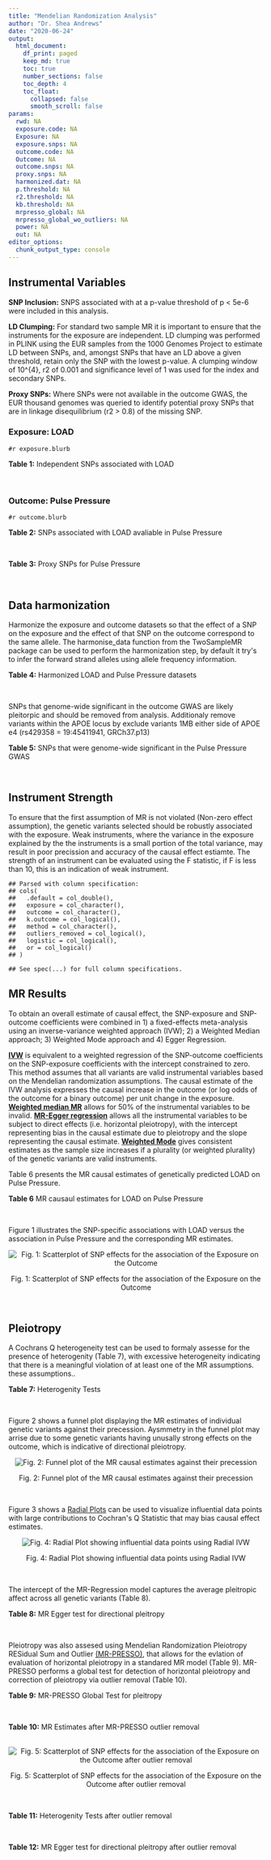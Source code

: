 ```yaml
---
title: "Mendelian Randomization Analysis"
author: "Dr. Shea Andrews"
date: "2020-06-24"
output:
  html_document:
    df_print: paged
    keep_md: true
    toc: true
    number_sections: false
    toc_depth: 4
    toc_float:
      collapsed: false
      smooth_scroll: false
params:
  rwd: NA
  exposure.code: NA
  Exposure: NA
  exposure.snps: NA
  outcome.code: NA
  Outcome: NA
  outcome.snps: NA
  proxy.snps: NA
  harmonized.dat: NA
  p.threshold: NA
  r2.threshold: NA
  kb.threshold: NA
  mrpresso_global: NA
  mrpresso_global_wo_outliers: NA
  power: NA
  out: NA
editor_options:
  chunk_output_type: console
---
```







## Instrumental Variables
**SNP Inclusion:** SNPS associated with at a p-value threshold of p < 5e-6 were included in this analysis.
<br>

**LD Clumping:** For standard two sample MR it is important to ensure that the instruments for the exposure are independent. LD clumping was performed in PLINK using the EUR samples from the 1000 Genomes Project to estimate LD between SNPs, and, amongst SNPs that have an LD above a given threshold, retain only the SNP with the lowest p-value. A clumping window of 10^{4}, r2 of 0.001 and significance level of 1 was used for the index and secondary SNPs.
<br>

**Proxy SNPs:** Where SNPs were not available in the outcome GWAS, the EUR thousand genomes was queried to identify potential proxy SNPs that are in linkage disequilibrium (r2 > 0.8) of the missing SNP.
<br>

### Exposure: LOAD
`#r exposure.blurb`
<br>

**Table 1:** Independent SNPs associated with LOAD
<div data-pagedtable="false">
  <script data-pagedtable-source type="application/json">
{"columns":[{"label":["SNP"],"name":[1],"type":["chr"],"align":["left"]},{"label":["CHROM"],"name":[2],"type":["dbl"],"align":["right"]},{"label":["POS"],"name":[3],"type":["dbl"],"align":["right"]},{"label":["REF"],"name":[4],"type":["chr"],"align":["left"]},{"label":["ALT"],"name":[5],"type":["chr"],"align":["left"]},{"label":["AF"],"name":[6],"type":["dbl"],"align":["right"]},{"label":["BETA"],"name":[7],"type":["dbl"],"align":["right"]},{"label":["SE"],"name":[8],"type":["dbl"],"align":["right"]},{"label":["Z"],"name":[9],"type":["dbl"],"align":["right"]},{"label":["P"],"name":[10],"type":["dbl"],"align":["right"]},{"label":["N"],"name":[11],"type":["dbl"],"align":["right"]},{"label":["TRAIT"],"name":[12],"type":["chr"],"align":["left"]}],"data":[{"1":"rs679515","2":"1","3":"207750568","4":"T","5":"C","6":"0.8126","7":"-0.1508","8":"0.0183","9":"-8.240440","10":"1.555000e-16","11":"63926","12":"LOAD"},{"1":"rs7584040","2":"2","3":"127863224","4":"C","5":"T","6":"0.2261","7":"0.0862","8":"0.0172","9":"5.011628","10":"5.341000e-07","11":"63926","12":"LOAD"},{"1":"rs6733839","2":"2","3":"127892810","4":"C","5":"T","6":"0.4067","7":"0.1693","8":"0.0154","9":"10.993506","10":"4.022000e-28","11":"63926","12":"LOAD"},{"1":"rs35695568","2":"2","3":"186794162","4":"G","5":"T","6":"0.0922","7":"0.1152","8":"0.0247","9":"4.663968","10":"3.200000e-06","11":"63926","12":"LOAD"},{"1":"rs10933431","2":"2","3":"233981912","4":"G","5":"C","6":"0.7774","7":"0.1001","8":"0.0194","9":"5.159794","10":"2.552000e-07","11":"63926","12":"LOAD"},{"1":"rs6805148","2":"3","3":"45101639","4":"A","5":"C","6":"0.0864","7":"-0.1293","8":"0.0257","9":"-5.031130","10":"4.774000e-07","11":"63926","12":"LOAD"},{"1":"rs28660482","2":"4","3":"66245059","4":"T","5":"A","6":"0.0243","7":"0.2220","8":"0.0475","9":"4.673684","10":"2.900000e-06","11":"63926","12":"LOAD"},{"1":"rs6822989","2":"4","3":"104176240","4":"C","5":"T","6":"0.0082","7":"0.4361","8":"0.0940","9":"4.639362","10":"3.487000e-06","11":"63926","12":"LOAD"},{"1":"rs35868327","2":"5","3":"52665230","4":"T","5":"A","6":"0.0132","7":"-0.3753","8":"0.0760","9":"-4.938158","10":"7.796000e-07","11":"63926","12":"LOAD"},{"1":"rs11168036","2":"5","3":"139707439","4":"T","5":"G","6":"0.5033","7":"-0.0754","8":"0.0143","9":"-5.272730","10":"1.432000e-07","11":"63926","12":"LOAD"},{"1":"rs34665982","2":"6","3":"32560306","4":"T","5":"C","6":"0.5213","7":"-0.0967","8":"0.0166","9":"-5.825300","10":"5.798000e-09","11":"63926","12":"LOAD"},{"1":"rs114812713","2":"6","3":"41034000","4":"G","5":"C","6":"0.0301","7":"0.2980","8":"0.0431","9":"6.914153","10":"4.467000e-12","11":"63926","12":"LOAD"},{"1":"rs1385742","2":"6","3":"47595155","4":"A","5":"T","6":"0.6344","7":"-0.0876","8":"0.0157","9":"-5.579620","10":"2.232000e-08","11":"63926","12":"LOAD"},{"1":"rs143429938","2":"7","3":"33721795","4":"C","5":"T","6":"0.0211","7":"0.3535","8":"0.0769","9":"4.596879","10":"4.253000e-06","11":"63926","12":"LOAD"},{"1":"rs9649710","2":"7","3":"50322832","4":"A","5":"G","6":"0.6331","7":"0.0676","8":"0.0148","9":"4.567570","10":"4.794000e-06","11":"63926","12":"LOAD"},{"1":"rs117240937","2":"7","3":"127426090","4":"G","5":"A","6":"0.0173","7":"-0.3122","8":"0.0672","9":"-4.645833","10":"3.350000e-06","11":"63926","12":"LOAD"},{"1":"rs11767557","2":"7","3":"143109139","4":"T","5":"C","6":"0.1968","7":"-0.1028","8":"0.0182","9":"-5.648350","10":"1.561000e-08","11":"63926","12":"LOAD"},{"1":"rs73223431","2":"8","3":"27219987","4":"C","5":"T","6":"0.3669","7":"0.0936","8":"0.0153","9":"6.117647","10":"8.342000e-10","11":"63926","12":"LOAD"},{"1":"rs867230","2":"8","3":"27468503","4":"C","5":"A","6":"0.6029","7":"0.1333","8":"0.0158","9":"8.436709","10":"3.492000e-17","11":"63926","12":"LOAD"},{"1":"rs13252043","2":"8","3":"71551628","4":"C","5":"T","6":"0.0984","7":"0.1140","8":"0.0237","9":"4.810127","10":"1.570000e-06","11":"63926","12":"LOAD"},{"1":"rs6559689","2":"9","3":"85450616","4":"C","5":"T","6":"0.0504","7":"0.1585","8":"0.0335","9":"4.731343","10":"2.169000e-06","11":"63926","12":"LOAD"},{"1":"rs12416487","2":"10","3":"11721057","4":"A","5":"T","6":"0.6519","7":"0.0850","8":"0.0154","9":"5.519480","10":"3.417000e-08","11":"63926","12":"LOAD"},{"1":"rs3740688","2":"11","3":"47380340","4":"G","5":"T","6":"0.5524","7":"0.0935","8":"0.0144","9":"6.493056","10":"9.702000e-11","11":"63926","12":"LOAD"},{"1":"rs1582763","2":"11","3":"60021948","4":"G","5":"A","6":"0.3729","7":"-0.1232","8":"0.0149","9":"-8.268456","10":"1.186000e-16","11":"63926","12":"LOAD"},{"1":"rs3851179","2":"11","3":"85868640","4":"T","5":"C","6":"0.6410","7":"0.1198","8":"0.0148","9":"8.094590","10":"5.809000e-16","11":"63926","12":"LOAD"},{"1":"rs11218343","2":"11","3":"121435587","4":"T","5":"C","6":"0.0401","7":"-0.2053","8":"0.0369","9":"-5.563690","10":"2.633000e-08","11":"63926","12":"LOAD"},{"1":"rs9787911","2":"11","3":"131769402","4":"T","5":"C","6":"0.4249","7":"0.0662","8":"0.0144","9":"4.597220","10":"4.386000e-06","11":"63926","12":"LOAD"},{"1":"rs117394726","2":"12","3":"127222883","4":"A","5":"C","6":"0.0400","7":"0.2193","8":"0.0465","9":"4.716130","10":"2.459000e-06","11":"63926","12":"LOAD"},{"1":"rs17125924","2":"14","3":"53391680","4":"A","5":"G","6":"0.0926","7":"0.1222","8":"0.0246","9":"4.967480","10":"6.621000e-07","11":"63926","12":"LOAD"},{"1":"rs12590654","2":"14","3":"92938855","4":"G","5":"A","6":"0.3353","7":"-0.0906","8":"0.0157","9":"-5.770701","10":"8.729000e-09","11":"63926","12":"LOAD"},{"1":"rs383902","2":"15","3":"59034174","4":"C","5":"T","6":"0.3274","7":"-0.0698","8":"0.0151","9":"-4.622517","10":"3.812000e-06","11":"63926","12":"LOAD"},{"1":"rs28588186","2":"16","3":"19910313","4":"C","5":"G","6":"0.1981","7":"-0.0880","8":"0.0181","9":"-4.861880","10":"1.115000e-06","11":"63926","12":"LOAD"},{"1":"rs62039712","2":"16","3":"79355857","4":"G","5":"A","6":"0.1158","7":"0.1528","8":"0.0288","9":"5.305556","10":"1.171000e-07","11":"63926","12":"LOAD"},{"1":"rs34971488","2":"16","3":"81779775","4":"G","5":"A","6":"0.2205","7":"0.0940","8":"0.0198","9":"4.747475","10":"2.067000e-06","11":"63926","12":"LOAD"},{"1":"rs2632516","2":"17","3":"56409089","4":"G","5":"C","6":"0.4402","7":"-0.0748","8":"0.0147","9":"-5.088435","10":"3.671000e-07","11":"63926","12":"LOAD"},{"1":"rs12151021","2":"19","3":"1050874","4":"A","5":"G","6":"0.6753","7":"-0.1071","8":"0.0169","9":"-6.337280","10":"2.562000e-10","11":"63926","12":"LOAD"},{"1":"rs8111708","2":"19","3":"18558876","4":"A","5":"G","6":"0.3427","7":"0.0696","8":"0.0151","9":"4.609270","10":"3.946000e-06","11":"63926","12":"LOAD"},{"1":"rs111358663","2":"19","3":"45196958","4":"T","5":"A","6":"0.0111","7":"-0.5369","8":"0.0795","9":"-6.753459","10":"1.436000e-11","11":"63926","12":"LOAD"},{"1":"rs4803765","2":"19","3":"45358448","4":"C","5":"T","6":"0.0243","7":"0.7165","8":"0.0610","9":"11.745902","10":"7.131000e-32","11":"63926","12":"LOAD"},{"1":"rs12972156","2":"19","3":"45387459","4":"C","5":"G","6":"0.2027","7":"0.9653","8":"0.0189","9":"51.074100","10":"2.225074e-308","11":"63926","12":"LOAD"},{"1":"rs117310449","2":"19","3":"45393516","4":"C","5":"T","6":"0.0130","7":"0.9879","8":"0.0691","9":"14.296671","10":"2.275000e-46","11":"63926","12":"LOAD"},{"1":"rs73033507","2":"19","3":"45431403","4":"C","5":"T","6":"0.0239","7":"-0.3620","8":"0.0657","9":"-5.509893","10":"3.646000e-08","11":"63926","12":"LOAD"},{"1":"rs114533385","2":"19","3":"45436753","4":"C","5":"T","6":"0.0210","7":"0.8281","8":"0.0661","9":"12.527988","10":"5.434000e-36","11":"63926","12":"LOAD"},{"1":"rs118004808","2":"19","3":"45439498","4":"C","5":"T","6":"0.0177","7":"-0.5523","8":"0.1015","9":"-5.441379","10":"5.274000e-08","11":"63926","12":"LOAD"},{"1":"rs139995984","2":"19","3":"45574482","4":"G","5":"C","6":"0.0155","7":"-0.5343","8":"0.0879","9":"-6.078498","10":"1.192000e-09","11":"63926","12":"LOAD"},{"1":"rs80182863","2":"19","3":"45653226","4":"C","5":"T","6":"0.0234","7":"0.2977","8":"0.0623","9":"4.778491","10":"1.750000e-06","11":"63926","12":"LOAD"},{"1":"rs6014724","2":"20","3":"54998544","4":"A","5":"G","6":"0.0920","7":"-0.1319","8":"0.0259","9":"-5.092660","10":"3.652000e-07","11":"63926","12":"LOAD"},{"1":"rs2830489","2":"21","3":"28148191","4":"C","5":"T","6":"0.2882","7":"-0.0837","8":"0.0162","9":"-5.166667","10":"2.422000e-07","11":"63926","12":"LOAD"},{"1":"rs138727474","2":"22","3":"21926584","4":"C","5":"T","6":"0.0269","7":"-0.2515","8":"0.0545","9":"-4.614679","10":"3.904000e-06","11":"63926","12":"LOAD"}],"options":{"columns":{"min":{},"max":[10]},"rows":{"min":[10],"max":[10]},"pages":{}}}
  </script>
</div>
<br>

### Outcome: Pulse Pressure
`#r outcome.blurb`
<br>

**Table 2:** SNPs associated with LOAD avaliable in Pulse Pressure
<div data-pagedtable="false">
  <script data-pagedtable-source type="application/json">
{"columns":[{"label":["SNP"],"name":[1],"type":["chr"],"align":["left"]},{"label":["CHROM"],"name":[2],"type":["dbl"],"align":["right"]},{"label":["POS"],"name":[3],"type":["dbl"],"align":["right"]},{"label":["REF"],"name":[4],"type":["chr"],"align":["left"]},{"label":["ALT"],"name":[5],"type":["chr"],"align":["left"]},{"label":["AF"],"name":[6],"type":["dbl"],"align":["right"]},{"label":["BETA"],"name":[7],"type":["dbl"],"align":["right"]},{"label":["SE"],"name":[8],"type":["dbl"],"align":["right"]},{"label":["Z"],"name":[9],"type":["dbl"],"align":["right"]},{"label":["P"],"name":[10],"type":["dbl"],"align":["right"]},{"label":["N"],"name":[11],"type":["dbl"],"align":["right"]},{"label":["TRAIT"],"name":[12],"type":["chr"],"align":["left"]}],"data":[{"1":"rs679515","2":"1","3":"207750568","4":"T","5":"C","6":"0.8192","7":"-0.0491","8":"0.0266","9":"-1.845860000","10":"6.507e-02","11":"738168","12":"Pulse_Pressure"},{"1":"rs7584040","2":"2","3":"127863224","4":"C","5":"T","6":"0.2252","7":"-0.0363","8":"0.0246","9":"-1.475609756","10":"1.411e-01","11":"738167","12":"Pulse_Pressure"},{"1":"rs6733839","2":"2","3":"127892810","4":"C","5":"T","6":"0.3948","7":"0.0270","8":"0.0216","9":"1.250000000","10":"2.105e-01","11":"736051","12":"Pulse_Pressure"},{"1":"rs35695568","2":"2","3":"186794162","4":"G","5":"T","6":"0.0953","7":"0.0688","8":"0.0350","9":"1.965714286","10":"4.967e-02","11":"735551","12":"Pulse_Pressure"},{"1":"rs10933431","2":"2","3":"233981912","4":"G","5":"C","6":"0.7795","7":"-0.0080","8":"0.0259","9":"-0.308880309","10":"7.566e-01","11":"728378","12":"Pulse_Pressure"},{"1":"rs6805148","2":"3","3":"45101639","4":"A","5":"C","6":"0.0898","7":"0.0211","8":"0.0361","9":"0.584488000","10":"5.600e-01","11":"736110","12":"Pulse_Pressure"},{"1":"rs28660482","2":"4","3":"66245059","4":"T","5":"A","6":"0.0259","7":"-0.0004","8":"0.0666","9":"-0.006006006","10":"9.955e-01","11":"738169","12":"Pulse_Pressure"},{"1":"rs6822989","2":"NA","3":"NA","4":"NA","5":"NA","6":"NA","7":"NA","8":"NA","9":"NA","10":"NA","11":"NA","12":"NA"},{"1":"rs35868327","2":"NA","3":"NA","4":"NA","5":"NA","6":"NA","7":"NA","8":"NA","9":"NA","10":"NA","11":"NA","12":"NA"},{"1":"rs11168036","2":"5","3":"139707439","4":"T","5":"G","6":"0.5121","7":"-0.0311","8":"0.0206","9":"-1.509710000","10":"1.309e-01","11":"738170","12":"Pulse_Pressure"},{"1":"rs34665982","2":"NA","3":"NA","4":"NA","5":"NA","6":"NA","7":"NA","8":"NA","9":"NA","10":"NA","11":"NA","12":"NA"},{"1":"rs114812713","2":"6","3":"41034000","4":"G","5":"C","6":"0.0264","7":"0.0513","8":"0.0667","9":"0.769115442","10":"4.416e-01","11":"730691","12":"Pulse_Pressure"},{"1":"rs1385742","2":"6","3":"47595155","4":"A","5":"T","6":"0.6489","7":"0.0030","8":"0.0220","9":"0.136364000","10":"8.916e-01","11":"736050","12":"Pulse_Pressure"},{"1":"rs143429938","2":"NA","3":"NA","4":"NA","5":"NA","6":"NA","7":"NA","8":"NA","9":"NA","10":"NA","11":"NA","12":"NA"},{"1":"rs9649710","2":"7","3":"50322832","4":"A","5":"G","6":"0.6136","7":"-0.0158","8":"0.0210","9":"-0.752381000","10":"4.533e-01","11":"738169","12":"Pulse_Pressure"},{"1":"rs117240937","2":"NA","3":"NA","4":"NA","5":"NA","6":"NA","7":"NA","8":"NA","9":"NA","10":"NA","11":"NA","12":"NA"},{"1":"rs11767557","2":"7","3":"143109139","4":"T","5":"C","6":"0.2090","7":"-0.0066","8":"0.0255","9":"-0.258824000","10":"7.957e-01","11":"729908","12":"Pulse_Pressure"},{"1":"rs73223431","2":"8","3":"27219987","4":"C","5":"T","6":"0.3659","7":"0.0036","8":"0.0212","9":"0.169811321","10":"8.646e-01","11":"738169","12":"Pulse_Pressure"},{"1":"rs867230","2":"8","3":"27468503","4":"C","5":"A","6":"0.5920","7":"-0.0295","8":"0.0214","9":"-1.378504673","10":"1.679e-01","11":"736049","12":"Pulse_Pressure"},{"1":"rs13252043","2":"NA","3":"NA","4":"NA","5":"NA","6":"NA","7":"NA","8":"NA","9":"NA","10":"NA","11":"NA","12":"NA"},{"1":"rs6559689","2":"9","3":"85450616","4":"C","5":"T","6":"0.0504","7":"0.0308","8":"0.0488","9":"0.631147541","10":"5.284e-01","11":"737100","12":"Pulse_Pressure"},{"1":"rs12416487","2":"10","3":"11721057","4":"A","5":"T","6":"0.6508","7":"0.0304","8":"0.0218","9":"1.394500000","10":"1.632e-01","11":"737163","12":"Pulse_Pressure"},{"1":"rs3740688","2":"11","3":"47380340","4":"G","5":"T","6":"0.5463","7":"0.0109","8":"0.0207","9":"0.526570048","10":"5.967e-01","11":"738170","12":"Pulse_Pressure"},{"1":"rs1582763","2":"11","3":"60021948","4":"G","5":"A","6":"0.3757","7":"0.0176","8":"0.0212","9":"0.830188679","10":"4.066e-01","11":"738169","12":"Pulse_Pressure"},{"1":"rs3851179","2":"11","3":"85868640","4":"T","5":"C","6":"0.6299","7":"-0.0139","8":"0.0211","9":"-0.658768000","10":"5.116e-01","11":"738170","12":"Pulse_Pressure"},{"1":"rs11218343","2":"11","3":"121435587","4":"T","5":"C","6":"0.0388","7":"0.0128","8":"0.0534","9":"0.239700000","10":"8.107e-01","11":"738168","12":"Pulse_Pressure"},{"1":"rs9787911","2":"11","3":"131769402","4":"T","5":"C","6":"0.4263","7":"0.0005","8":"0.0207","9":"0.024154600","10":"9.798e-01","11":"738168","12":"Pulse_Pressure"},{"1":"rs117394726","2":"12","3":"127222883","4":"A","5":"C","6":"0.0384","7":"0.0030","8":"0.0609","9":"0.049261100","10":"9.608e-01","11":"740741","12":"Pulse_Pressure"},{"1":"rs17125924","2":"14","3":"53391680","4":"A","5":"G","6":"0.0922","7":"-0.2312","8":"0.0355","9":"-6.512680000","10":"7.285e-11","11":"743700","12":"Pulse_Pressure"},{"1":"rs12590654","2":"14","3":"92938855","4":"G","5":"A","6":"0.3415","7":"-0.0174","8":"0.0219","9":"-0.794520548","10":"4.269e-01","11":"744813","12":"Pulse_Pressure"},{"1":"rs383902","2":"15","3":"59034174","4":"C","5":"T","6":"0.3377","7":"0.0098","8":"0.0218","9":"0.449541284","10":"6.528e-01","11":"737100","12":"Pulse_Pressure"},{"1":"rs28588186","2":"16","3":"19910313","4":"C","5":"G","6":"0.1973","7":"0.0232","8":"0.0259","9":"0.895753000","10":"3.703e-01","11":"745818","12":"Pulse_Pressure"},{"1":"rs62039712","2":"16","3":"79355857","4":"G","5":"A","6":"0.1187","7":"0.0069","8":"0.0355","9":"0.194366197","10":"8.452e-01","11":"739083","12":"Pulse_Pressure"},{"1":"rs34971488","2":"16","3":"81779775","4":"G","5":"A","6":"0.2112","7":"-0.0084","8":"0.0270","9":"-0.311111111","10":"7.566e-01","11":"741589","12":"Pulse_Pressure"},{"1":"rs2632516","2":"17","3":"56409089","4":"G","5":"C","6":"0.4468","7":"0.0046","8":"0.0208","9":"0.221153846","10":"8.251e-01","11":"745820","12":"Pulse_Pressure"},{"1":"rs12151021","2":"19","3":"1050874","4":"A","5":"G","6":"0.6782","7":"-0.0108","8":"0.0229","9":"-0.471616000","10":"6.377e-01","11":"718614","12":"Pulse_Pressure"},{"1":"rs8111708","2":"19","3":"18558876","4":"A","5":"G","6":"0.3470","7":"-0.1515","8":"0.0216","9":"-7.013890000","10":"2.232e-12","11":"745820","12":"Pulse_Pressure"},{"1":"rs111358663","2":"19","3":"45196958","4":"T","5":"A","6":"0.0152","7":"-0.2169","8":"0.0924","9":"-2.347402597","10":"1.896e-02","11":"718509","12":"Pulse_Pressure"},{"1":"rs4803765","2":"NA","3":"NA","4":"NA","5":"NA","6":"NA","7":"NA","8":"NA","9":"NA","10":"NA","11":"NA","12":"NA"},{"1":"rs12972156","2":"19","3":"45387459","4":"C","5":"G","6":"0.1477","7":"0.1471","8":"0.0298","9":"4.936240000","10":"8.184e-07","11":"730528","12":"Pulse_Pressure"},{"1":"rs117310449","2":"NA","3":"NA","4":"NA","5":"NA","6":"NA","7":"NA","8":"NA","9":"NA","10":"NA","11":"NA","12":"NA"},{"1":"rs73033507","2":"NA","3":"NA","4":"NA","5":"NA","6":"NA","7":"NA","8":"NA","9":"NA","10":"NA","11":"NA","12":"NA"},{"1":"rs114533385","2":"NA","3":"NA","4":"NA","5":"NA","6":"NA","7":"NA","8":"NA","9":"NA","10":"NA","11":"NA","12":"NA"},{"1":"rs118004808","2":"NA","3":"NA","4":"NA","5":"NA","6":"NA","7":"NA","8":"NA","9":"NA","10":"NA","11":"NA","12":"NA"},{"1":"rs139995984","2":"NA","3":"NA","4":"NA","5":"NA","6":"NA","7":"NA","8":"NA","9":"NA","10":"NA","11":"NA","12":"NA"},{"1":"rs80182863","2":"19","3":"45653226","4":"C","5":"T","6":"0.0266","7":"-0.0142","8":"0.0844","9":"-0.168246445","10":"8.664e-01","11":"739087","12":"Pulse_Pressure"},{"1":"rs6014724","2":"20","3":"54998544","4":"A","5":"G","6":"0.0900","7":"0.0449","8":"0.0368","9":"1.220110000","10":"2.230e-01","11":"744327","12":"Pulse_Pressure"},{"1":"rs2830489","2":"21","3":"28148191","4":"C","5":"T","6":"0.2800","7":"0.0742","8":"0.0230","9":"3.226086957","10":"1.232e-03","11":"745820","12":"Pulse_Pressure"},{"1":"rs138727474","2":"22","3":"21926584","4":"C","5":"T","6":"0.0356","7":"-0.1368","8":"0.0644","9":"-2.124223602","10":"3.367e-02","11":"706426","12":"Pulse_Pressure"}],"options":{"columns":{"min":{},"max":[10]},"rows":{"min":[10],"max":[10]},"pages":{}}}
  </script>
</div>
<br>

**Table 3:** Proxy SNPs for Pulse Pressure
<div data-pagedtable="false">
  <script data-pagedtable-source type="application/json">
{"columns":[{"label":["target_snp"],"name":[1],"type":["chr"],"align":["left"]},{"label":["proxy_snp"],"name":[2],"type":["chr"],"align":["left"]},{"label":["ld.r2"],"name":[3],"type":["dbl"],"align":["right"]},{"label":["Dprime"],"name":[4],"type":["dbl"],"align":["right"]},{"label":["PHASE"],"name":[5],"type":["chr"],"align":["left"]},{"label":["X12"],"name":[6],"type":["lgl"],"align":["right"]},{"label":["CHROM"],"name":[7],"type":["dbl"],"align":["right"]},{"label":["POS"],"name":[8],"type":["dbl"],"align":["right"]},{"label":["REF.proxy"],"name":[9],"type":["chr"],"align":["left"]},{"label":["ALT.proxy"],"name":[10],"type":["chr"],"align":["left"]},{"label":["AF"],"name":[11],"type":["dbl"],"align":["right"]},{"label":["BETA"],"name":[12],"type":["dbl"],"align":["right"]},{"label":["SE"],"name":[13],"type":["dbl"],"align":["right"]},{"label":["Z"],"name":[14],"type":["dbl"],"align":["right"]},{"label":["P"],"name":[15],"type":["dbl"],"align":["right"]},{"label":["N"],"name":[16],"type":["dbl"],"align":["right"]},{"label":["TRAIT"],"name":[17],"type":["chr"],"align":["left"]},{"label":["ref"],"name":[18],"type":["chr"],"align":["left"]},{"label":["ref.proxy"],"name":[19],"type":["chr"],"align":["left"]},{"label":["alt"],"name":[20],"type":["chr"],"align":["left"]},{"label":["alt.proxy"],"name":[21],"type":["chr"],"align":["left"]},{"label":["ALT"],"name":[22],"type":["chr"],"align":["left"]},{"label":["REF"],"name":[23],"type":["chr"],"align":["left"]},{"label":["proxy.outcome"],"name":[24],"type":["lgl"],"align":["right"]}],"data":[{"1":"rs35868327","2":"rs13182752","3":"1","4":"1","5":"GA/TG","6":"NA","7":"5","8":"52672171","9":"G","10":"A","11":"0.0240","12":"0.1841","13":"0.0675","14":"2.7274074","15":"0.006358","16":"737713","17":"Pulse_Pressure","18":"G","19":"A","20":"T","21":"G","22":"G","23":"T","24":"TRUE"},{"1":"rs13252043","2":"rs11996416","3":"1","4":"1","5":"TT/CC","6":"NA","7":"8","8":"71505146","9":"C","10":"T","11":"0.0939","12":"0.0051","13":"0.0352","14":"0.1448864","15":"0.884400","16":"738169","17":"Pulse_Pressure","18":"T","19":"T","20":"C","21":"C","22":"T","23":"C","24":"TRUE"},{"1":"rs6822989","2":"NA","3":"NA","4":"NA","5":"NA","6":"NA","7":"NA","8":"NA","9":"NA","10":"NA","11":"NA","12":"NA","13":"NA","14":"NA","15":"NA","16":"NA","17":"NA","18":"NA","19":"NA","20":"NA","21":"NA","22":"NA","23":"NA","24":"NA"},{"1":"rs34665982","2":"NA","3":"NA","4":"NA","5":"NA","6":"NA","7":"NA","8":"NA","9":"NA","10":"NA","11":"NA","12":"NA","13":"NA","14":"NA","15":"NA","16":"NA","17":"NA","18":"NA","19":"NA","20":"NA","21":"NA","22":"NA","23":"NA","24":"NA"},{"1":"rs143429938","2":"NA","3":"NA","4":"NA","5":"NA","6":"NA","7":"NA","8":"NA","9":"NA","10":"NA","11":"NA","12":"NA","13":"NA","14":"NA","15":"NA","16":"NA","17":"NA","18":"NA","19":"NA","20":"NA","21":"NA","22":"NA","23":"NA","24":"NA"},{"1":"rs117240937","2":"NA","3":"NA","4":"NA","5":"NA","6":"NA","7":"NA","8":"NA","9":"NA","10":"NA","11":"NA","12":"NA","13":"NA","14":"NA","15":"NA","16":"NA","17":"NA","18":"NA","19":"NA","20":"NA","21":"NA","22":"NA","23":"NA","24":"NA"},{"1":"rs4803765","2":"NA","3":"NA","4":"NA","5":"NA","6":"NA","7":"NA","8":"NA","9":"NA","10":"NA","11":"NA","12":"NA","13":"NA","14":"NA","15":"NA","16":"NA","17":"NA","18":"NA","19":"NA","20":"NA","21":"NA","22":"NA","23":"NA","24":"NA"},{"1":"rs117310449","2":"NA","3":"NA","4":"NA","5":"NA","6":"NA","7":"NA","8":"NA","9":"NA","10":"NA","11":"NA","12":"NA","13":"NA","14":"NA","15":"NA","16":"NA","17":"NA","18":"NA","19":"NA","20":"NA","21":"NA","22":"NA","23":"NA","24":"NA"},{"1":"rs73033507","2":"NA","3":"NA","4":"NA","5":"NA","6":"NA","7":"NA","8":"NA","9":"NA","10":"NA","11":"NA","12":"NA","13":"NA","14":"NA","15":"NA","16":"NA","17":"NA","18":"NA","19":"NA","20":"NA","21":"NA","22":"NA","23":"NA","24":"NA"},{"1":"rs114533385","2":"NA","3":"NA","4":"NA","5":"NA","6":"NA","7":"NA","8":"NA","9":"NA","10":"NA","11":"NA","12":"NA","13":"NA","14":"NA","15":"NA","16":"NA","17":"NA","18":"NA","19":"NA","20":"NA","21":"NA","22":"NA","23":"NA","24":"NA"},{"1":"rs118004808","2":"NA","3":"NA","4":"NA","5":"NA","6":"NA","7":"NA","8":"NA","9":"NA","10":"NA","11":"NA","12":"NA","13":"NA","14":"NA","15":"NA","16":"NA","17":"NA","18":"NA","19":"NA","20":"NA","21":"NA","22":"NA","23":"NA","24":"NA"},{"1":"rs139995984","2":"NA","3":"NA","4":"NA","5":"NA","6":"NA","7":"NA","8":"NA","9":"NA","10":"NA","11":"NA","12":"NA","13":"NA","14":"NA","15":"NA","16":"NA","17":"NA","18":"NA","19":"NA","20":"NA","21":"NA","22":"NA","23":"NA","24":"NA"}],"options":{"columns":{"min":{},"max":[10]},"rows":{"min":[10],"max":[10]},"pages":{}}}
  </script>
</div>
<br>

## Data harmonization
Harmonize the exposure and outcome datasets so that the effect of a SNP on the exposure and the effect of that SNP on the outcome correspond to the same allele. The harmonise_data function from the TwoSampleMR package can be used to perform the harmonization step, by default it try's to infer the forward strand alleles using allele frequency information.
<br>

**Table 4:** Harmonized LOAD and Pulse Pressure datasets
<div data-pagedtable="false">
  <script data-pagedtable-source type="application/json">
{"columns":[{"label":["SNP"],"name":[1],"type":["chr"],"align":["left"]},{"label":["effect_allele.exposure"],"name":[2],"type":["chr"],"align":["left"]},{"label":["other_allele.exposure"],"name":[3],"type":["chr"],"align":["left"]},{"label":["effect_allele.outcome"],"name":[4],"type":["chr"],"align":["left"]},{"label":["other_allele.outcome"],"name":[5],"type":["chr"],"align":["left"]},{"label":["beta.exposure"],"name":[6],"type":["dbl"],"align":["right"]},{"label":["beta.outcome"],"name":[7],"type":["dbl"],"align":["right"]},{"label":["eaf.exposure"],"name":[8],"type":["dbl"],"align":["right"]},{"label":["eaf.outcome"],"name":[9],"type":["dbl"],"align":["right"]},{"label":["remove"],"name":[10],"type":["lgl"],"align":["right"]},{"label":["palindromic"],"name":[11],"type":["lgl"],"align":["right"]},{"label":["ambiguous"],"name":[12],"type":["lgl"],"align":["right"]},{"label":["id.outcome"],"name":[13],"type":["chr"],"align":["left"]},{"label":["chr.outcome"],"name":[14],"type":["dbl"],"align":["right"]},{"label":["pos.outcome"],"name":[15],"type":["dbl"],"align":["right"]},{"label":["se.outcome"],"name":[16],"type":["dbl"],"align":["right"]},{"label":["z.outcome"],"name":[17],"type":["dbl"],"align":["right"]},{"label":["pval.outcome"],"name":[18],"type":["dbl"],"align":["right"]},{"label":["samplesize.outcome"],"name":[19],"type":["dbl"],"align":["right"]},{"label":["outcome"],"name":[20],"type":["chr"],"align":["left"]},{"label":["mr_keep.outcome"],"name":[21],"type":["lgl"],"align":["right"]},{"label":["pval_origin.outcome"],"name":[22],"type":["chr"],"align":["left"]},{"label":["proxy.outcome"],"name":[23],"type":["lgl"],"align":["right"]},{"label":["target_snp.outcome"],"name":[24],"type":["chr"],"align":["left"]},{"label":["proxy_snp.outcome"],"name":[25],"type":["chr"],"align":["left"]},{"label":["target_a1.outcome"],"name":[26],"type":["chr"],"align":["left"]},{"label":["target_a2.outcome"],"name":[27],"type":["chr"],"align":["left"]},{"label":["proxy_a1.outcome"],"name":[28],"type":["chr"],"align":["left"]},{"label":["proxy_a2.outcome"],"name":[29],"type":["chr"],"align":["left"]},{"label":["chr.exposure"],"name":[30],"type":["dbl"],"align":["right"]},{"label":["pos.exposure"],"name":[31],"type":["dbl"],"align":["right"]},{"label":["se.exposure"],"name":[32],"type":["dbl"],"align":["right"]},{"label":["z.exposure"],"name":[33],"type":["dbl"],"align":["right"]},{"label":["pval.exposure"],"name":[34],"type":["dbl"],"align":["right"]},{"label":["samplesize.exposure"],"name":[35],"type":["dbl"],"align":["right"]},{"label":["exposure"],"name":[36],"type":["chr"],"align":["left"]},{"label":["mr_keep.exposure"],"name":[37],"type":["lgl"],"align":["right"]},{"label":["pval_origin.exposure"],"name":[38],"type":["chr"],"align":["left"]},{"label":["id.exposure"],"name":[39],"type":["chr"],"align":["left"]},{"label":["action"],"name":[40],"type":["dbl"],"align":["right"]},{"label":["mr_keep"],"name":[41],"type":["lgl"],"align":["right"]},{"label":["pleitropy_keep"],"name":[42],"type":["lgl"],"align":["right"]},{"label":["pt"],"name":[43],"type":["dbl"],"align":["right"]},{"label":["mrpresso_RSSobs"],"name":[44],"type":["lgl"],"align":["right"]},{"label":["mrpresso_pval"],"name":[45],"type":["lgl"],"align":["right"]},{"label":["mrpresso_keep"],"name":[46],"type":["lgl"],"align":["right"]}],"data":[{"1":"rs10933431","2":"C","3":"G","4":"C","5":"G","6":"0.1001","7":"-0.0080","8":"0.7774","9":"0.7795","10":"FALSE","11":"TRUE","12":"FALSE","13":"dVJEwQ","14":"2","15":"233981912","16":"0.0259","17":"-0.308880309","18":"7.566e-01","19":"728378","20":"Evangelou2018pp","21":"TRUE","22":"reported","23":"NA","24":"NA","25":"NA","26":"NA","27":"NA","28":"NA","29":"NA","30":"2","31":"233981912","32":"0.0194","33":"5.159794","34":"2.552e-07","35":"63926","36":"Kunkle2019load","37":"TRUE","38":"reported","39":"V76cj1","40":"2","41":"TRUE","42":"TRUE","43":"5e-06","44":"NA","45":"NA","46":"TRUE"},{"1":"rs111358663","2":"A","3":"T","4":"A","5":"T","6":"-0.5369","7":"-0.2169","8":"0.0111","9":"0.0152","10":"FALSE","11":"TRUE","12":"FALSE","13":"dVJEwQ","14":"19","15":"45196958","16":"0.0924","17":"-2.347402597","18":"1.896e-02","19":"718509","20":"Evangelou2018pp","21":"TRUE","22":"reported","23":"NA","24":"NA","25":"NA","26":"NA","27":"NA","28":"NA","29":"NA","30":"19","31":"45196958","32":"0.0795","33":"-6.753459","34":"1.436e-11","35":"63926","36":"Kunkle2019load","37":"TRUE","38":"reported","39":"V76cj1","40":"2","41":"TRUE","42":"FALSE","43":"5e-06","44":"NA","45":"NA","46":"TRUE"},{"1":"rs11168036","2":"G","3":"T","4":"G","5":"T","6":"-0.0754","7":"-0.0311","8":"0.5033","9":"0.5121","10":"FALSE","11":"FALSE","12":"FALSE","13":"dVJEwQ","14":"5","15":"139707439","16":"0.0206","17":"-1.509710000","18":"1.309e-01","19":"738170","20":"Evangelou2018pp","21":"TRUE","22":"reported","23":"NA","24":"NA","25":"NA","26":"NA","27":"NA","28":"NA","29":"NA","30":"5","31":"139707439","32":"0.0143","33":"-5.272730","34":"1.432e-07","35":"63926","36":"Kunkle2019load","37":"TRUE","38":"reported","39":"V76cj1","40":"2","41":"TRUE","42":"TRUE","43":"5e-06","44":"NA","45":"NA","46":"TRUE"},{"1":"rs11218343","2":"C","3":"T","4":"C","5":"T","6":"-0.2053","7":"0.0128","8":"0.0401","9":"0.0388","10":"FALSE","11":"FALSE","12":"FALSE","13":"dVJEwQ","14":"11","15":"121435587","16":"0.0534","17":"0.239700000","18":"8.107e-01","19":"738168","20":"Evangelou2018pp","21":"TRUE","22":"reported","23":"NA","24":"NA","25":"NA","26":"NA","27":"NA","28":"NA","29":"NA","30":"11","31":"121435587","32":"0.0369","33":"-5.563690","34":"2.633e-08","35":"63926","36":"Kunkle2019load","37":"TRUE","38":"reported","39":"V76cj1","40":"2","41":"TRUE","42":"TRUE","43":"5e-06","44":"NA","45":"NA","46":"TRUE"},{"1":"rs114812713","2":"C","3":"G","4":"C","5":"G","6":"0.2980","7":"0.0513","8":"0.0301","9":"0.0264","10":"FALSE","11":"TRUE","12":"FALSE","13":"dVJEwQ","14":"6","15":"41034000","16":"0.0667","17":"0.769115442","18":"4.416e-01","19":"730691","20":"Evangelou2018pp","21":"TRUE","22":"reported","23":"NA","24":"NA","25":"NA","26":"NA","27":"NA","28":"NA","29":"NA","30":"6","31":"41034000","32":"0.0431","33":"6.914153","34":"4.467e-12","35":"63926","36":"Kunkle2019load","37":"TRUE","38":"reported","39":"V76cj1","40":"2","41":"TRUE","42":"TRUE","43":"5e-06","44":"NA","45":"NA","46":"TRUE"},{"1":"rs117394726","2":"C","3":"A","4":"C","5":"A","6":"0.2193","7":"0.0030","8":"0.0400","9":"0.0384","10":"FALSE","11":"FALSE","12":"FALSE","13":"dVJEwQ","14":"12","15":"127222883","16":"0.0609","17":"0.049261100","18":"9.608e-01","19":"740741","20":"Evangelou2018pp","21":"TRUE","22":"reported","23":"NA","24":"NA","25":"NA","26":"NA","27":"NA","28":"NA","29":"NA","30":"12","31":"127222883","32":"0.0465","33":"4.716130","34":"2.459e-06","35":"63926","36":"Kunkle2019load","37":"TRUE","38":"reported","39":"V76cj1","40":"2","41":"TRUE","42":"TRUE","43":"5e-06","44":"NA","45":"NA","46":"TRUE"},{"1":"rs11767557","2":"C","3":"T","4":"C","5":"T","6":"-0.1028","7":"-0.0066","8":"0.1968","9":"0.2090","10":"FALSE","11":"FALSE","12":"FALSE","13":"dVJEwQ","14":"7","15":"143109139","16":"0.0255","17":"-0.258824000","18":"7.957e-01","19":"729908","20":"Evangelou2018pp","21":"TRUE","22":"reported","23":"NA","24":"NA","25":"NA","26":"NA","27":"NA","28":"NA","29":"NA","30":"7","31":"143109139","32":"0.0182","33":"-5.648350","34":"1.561e-08","35":"63926","36":"Kunkle2019load","37":"TRUE","38":"reported","39":"V76cj1","40":"2","41":"TRUE","42":"TRUE","43":"5e-06","44":"NA","45":"NA","46":"TRUE"},{"1":"rs12151021","2":"G","3":"A","4":"G","5":"A","6":"-0.1071","7":"-0.0108","8":"0.6753","9":"0.6782","10":"FALSE","11":"FALSE","12":"FALSE","13":"dVJEwQ","14":"19","15":"1050874","16":"0.0229","17":"-0.471616000","18":"6.377e-01","19":"718614","20":"Evangelou2018pp","21":"TRUE","22":"reported","23":"NA","24":"NA","25":"NA","26":"NA","27":"NA","28":"NA","29":"NA","30":"19","31":"1050874","32":"0.0169","33":"-6.337280","34":"2.562e-10","35":"63926","36":"Kunkle2019load","37":"TRUE","38":"reported","39":"V76cj1","40":"2","41":"TRUE","42":"TRUE","43":"5e-06","44":"NA","45":"NA","46":"TRUE"},{"1":"rs12416487","2":"T","3":"A","4":"T","5":"A","6":"0.0850","7":"0.0304","8":"0.6519","9":"0.6508","10":"FALSE","11":"TRUE","12":"FALSE","13":"dVJEwQ","14":"10","15":"11721057","16":"0.0218","17":"1.394500000","18":"1.632e-01","19":"737163","20":"Evangelou2018pp","21":"TRUE","22":"reported","23":"NA","24":"NA","25":"NA","26":"NA","27":"NA","28":"NA","29":"NA","30":"10","31":"11721057","32":"0.0154","33":"5.519480","34":"3.417e-08","35":"63926","36":"Kunkle2019load","37":"TRUE","38":"reported","39":"V76cj1","40":"2","41":"TRUE","42":"TRUE","43":"5e-06","44":"NA","45":"NA","46":"TRUE"},{"1":"rs12590654","2":"A","3":"G","4":"A","5":"G","6":"-0.0906","7":"-0.0174","8":"0.3353","9":"0.3415","10":"FALSE","11":"FALSE","12":"FALSE","13":"dVJEwQ","14":"14","15":"92938855","16":"0.0219","17":"-0.794520548","18":"4.269e-01","19":"744813","20":"Evangelou2018pp","21":"TRUE","22":"reported","23":"NA","24":"NA","25":"NA","26":"NA","27":"NA","28":"NA","29":"NA","30":"14","31":"92938855","32":"0.0157","33":"-5.770701","34":"8.729e-09","35":"63926","36":"Kunkle2019load","37":"TRUE","38":"reported","39":"V76cj1","40":"2","41":"TRUE","42":"TRUE","43":"5e-06","44":"NA","45":"NA","46":"TRUE"},{"1":"rs12972156","2":"G","3":"C","4":"G","5":"C","6":"0.9653","7":"0.1471","8":"0.2027","9":"0.1477","10":"FALSE","11":"TRUE","12":"FALSE","13":"dVJEwQ","14":"19","15":"45387459","16":"0.0298","17":"4.936240000","18":"8.184e-07","19":"730528","20":"Evangelou2018pp","21":"TRUE","22":"reported","23":"NA","24":"NA","25":"NA","26":"NA","27":"NA","28":"NA","29":"NA","30":"19","31":"45387459","32":"0.0189","33":"51.074100","34":"1.000e-200","35":"63926","36":"Kunkle2019load","37":"TRUE","38":"reported","39":"V76cj1","40":"2","41":"TRUE","42":"FALSE","43":"5e-06","44":"NA","45":"NA","46":"TRUE"},{"1":"rs13252043","2":"T","3":"C","4":"T","5":"C","6":"0.1140","7":"0.0051","8":"0.0984","9":"0.0939","10":"FALSE","11":"FALSE","12":"FALSE","13":"dVJEwQ","14":"8","15":"71505146","16":"0.0352","17":"0.144886364","18":"8.844e-01","19":"738169","20":"Evangelou2018pp","21":"TRUE","22":"reported","23":"TRUE","24":"rs13252043","25":"rs11996416","26":"T","27":"C","28":"T","29":"C","30":"8","31":"71551628","32":"0.0237","33":"4.810127","34":"1.570e-06","35":"63926","36":"Kunkle2019load","37":"TRUE","38":"reported","39":"V76cj1","40":"2","41":"TRUE","42":"TRUE","43":"5e-06","44":"NA","45":"NA","46":"TRUE"},{"1":"rs1385742","2":"T","3":"A","4":"T","5":"A","6":"-0.0876","7":"0.0030","8":"0.6344","9":"0.6489","10":"FALSE","11":"TRUE","12":"FALSE","13":"dVJEwQ","14":"6","15":"47595155","16":"0.0220","17":"0.136364000","18":"8.916e-01","19":"736050","20":"Evangelou2018pp","21":"TRUE","22":"reported","23":"NA","24":"NA","25":"NA","26":"NA","27":"NA","28":"NA","29":"NA","30":"6","31":"47595155","32":"0.0157","33":"-5.579620","34":"2.232e-08","35":"63926","36":"Kunkle2019load","37":"TRUE","38":"reported","39":"V76cj1","40":"2","41":"TRUE","42":"TRUE","43":"5e-06","44":"NA","45":"NA","46":"TRUE"},{"1":"rs138727474","2":"T","3":"C","4":"T","5":"C","6":"-0.2515","7":"-0.1368","8":"0.0269","9":"0.0356","10":"FALSE","11":"FALSE","12":"FALSE","13":"dVJEwQ","14":"22","15":"21926584","16":"0.0644","17":"-2.124223602","18":"3.367e-02","19":"706426","20":"Evangelou2018pp","21":"TRUE","22":"reported","23":"NA","24":"NA","25":"NA","26":"NA","27":"NA","28":"NA","29":"NA","30":"22","31":"21926584","32":"0.0545","33":"-4.614679","34":"3.904e-06","35":"63926","36":"Kunkle2019load","37":"TRUE","38":"reported","39":"V76cj1","40":"2","41":"TRUE","42":"TRUE","43":"5e-06","44":"NA","45":"NA","46":"TRUE"},{"1":"rs1582763","2":"A","3":"G","4":"A","5":"G","6":"-0.1232","7":"0.0176","8":"0.3729","9":"0.3757","10":"FALSE","11":"FALSE","12":"FALSE","13":"dVJEwQ","14":"11","15":"60021948","16":"0.0212","17":"0.830188679","18":"4.066e-01","19":"738169","20":"Evangelou2018pp","21":"TRUE","22":"reported","23":"NA","24":"NA","25":"NA","26":"NA","27":"NA","28":"NA","29":"NA","30":"11","31":"60021948","32":"0.0149","33":"-8.268456","34":"1.186e-16","35":"63926","36":"Kunkle2019load","37":"TRUE","38":"reported","39":"V76cj1","40":"2","41":"TRUE","42":"TRUE","43":"5e-06","44":"NA","45":"NA","46":"TRUE"},{"1":"rs17125924","2":"G","3":"A","4":"G","5":"A","6":"0.1222","7":"-0.2312","8":"0.0926","9":"0.0922","10":"FALSE","11":"FALSE","12":"FALSE","13":"dVJEwQ","14":"14","15":"53391680","16":"0.0355","17":"-6.512680000","18":"7.285e-11","19":"743700","20":"Evangelou2018pp","21":"TRUE","22":"reported","23":"NA","24":"NA","25":"NA","26":"NA","27":"NA","28":"NA","29":"NA","30":"14","31":"53391680","32":"0.0246","33":"4.967480","34":"6.621e-07","35":"63926","36":"Kunkle2019load","37":"TRUE","38":"reported","39":"V76cj1","40":"2","41":"TRUE","42":"FALSE","43":"5e-06","44":"NA","45":"NA","46":"TRUE"},{"1":"rs2632516","2":"C","3":"G","4":"C","5":"G","6":"-0.0748","7":"0.0046","8":"0.4402","9":"0.4468","10":"FALSE","11":"TRUE","12":"TRUE","13":"dVJEwQ","14":"17","15":"56409089","16":"0.0208","17":"0.221153846","18":"8.251e-01","19":"745820","20":"Evangelou2018pp","21":"TRUE","22":"reported","23":"NA","24":"NA","25":"NA","26":"NA","27":"NA","28":"NA","29":"NA","30":"17","31":"56409089","32":"0.0147","33":"-5.088435","34":"3.671e-07","35":"63926","36":"Kunkle2019load","37":"TRUE","38":"reported","39":"V76cj1","40":"2","41":"FALSE","42":"TRUE","43":"5e-06","44":"NA","45":"NA","46":"NA"},{"1":"rs2830489","2":"T","3":"C","4":"T","5":"C","6":"-0.0837","7":"0.0742","8":"0.2882","9":"0.2800","10":"FALSE","11":"FALSE","12":"FALSE","13":"dVJEwQ","14":"21","15":"28148191","16":"0.0230","17":"3.226086957","18":"1.232e-03","19":"745820","20":"Evangelou2018pp","21":"TRUE","22":"reported","23":"NA","24":"NA","25":"NA","26":"NA","27":"NA","28":"NA","29":"NA","30":"21","31":"28148191","32":"0.0162","33":"-5.166667","34":"2.422e-07","35":"63926","36":"Kunkle2019load","37":"TRUE","38":"reported","39":"V76cj1","40":"2","41":"TRUE","42":"TRUE","43":"5e-06","44":"NA","45":"NA","46":"TRUE"},{"1":"rs28588186","2":"G","3":"C","4":"G","5":"C","6":"-0.0880","7":"0.0232","8":"0.1981","9":"0.1973","10":"FALSE","11":"TRUE","12":"FALSE","13":"dVJEwQ","14":"16","15":"19910313","16":"0.0259","17":"0.895753000","18":"3.703e-01","19":"745818","20":"Evangelou2018pp","21":"TRUE","22":"reported","23":"NA","24":"NA","25":"NA","26":"NA","27":"NA","28":"NA","29":"NA","30":"16","31":"19910313","32":"0.0181","33":"-4.861880","34":"1.115e-06","35":"63926","36":"Kunkle2019load","37":"TRUE","38":"reported","39":"V76cj1","40":"2","41":"TRUE","42":"TRUE","43":"5e-06","44":"NA","45":"NA","46":"TRUE"},{"1":"rs28660482","2":"A","3":"T","4":"A","5":"T","6":"0.2220","7":"-0.0004","8":"0.0243","9":"0.0259","10":"FALSE","11":"TRUE","12":"FALSE","13":"dVJEwQ","14":"4","15":"66245059","16":"0.0666","17":"-0.006006006","18":"9.955e-01","19":"738169","20":"Evangelou2018pp","21":"TRUE","22":"reported","23":"NA","24":"NA","25":"NA","26":"NA","27":"NA","28":"NA","29":"NA","30":"4","31":"66245059","32":"0.0475","33":"4.673684","34":"2.900e-06","35":"63926","36":"Kunkle2019load","37":"TRUE","38":"reported","39":"V76cj1","40":"2","41":"TRUE","42":"TRUE","43":"5e-06","44":"NA","45":"NA","46":"TRUE"},{"1":"rs34971488","2":"A","3":"G","4":"A","5":"G","6":"0.0940","7":"-0.0084","8":"0.2205","9":"0.2112","10":"FALSE","11":"FALSE","12":"FALSE","13":"dVJEwQ","14":"16","15":"81779775","16":"0.0270","17":"-0.311111111","18":"7.566e-01","19":"741589","20":"Evangelou2018pp","21":"TRUE","22":"reported","23":"NA","24":"NA","25":"NA","26":"NA","27":"NA","28":"NA","29":"NA","30":"16","31":"81779775","32":"0.0198","33":"4.747475","34":"2.067e-06","35":"63926","36":"Kunkle2019load","37":"TRUE","38":"reported","39":"V76cj1","40":"2","41":"TRUE","42":"TRUE","43":"5e-06","44":"NA","45":"NA","46":"TRUE"},{"1":"rs35695568","2":"T","3":"G","4":"T","5":"G","6":"0.1152","7":"0.0688","8":"0.0922","9":"0.0953","10":"FALSE","11":"FALSE","12":"FALSE","13":"dVJEwQ","14":"2","15":"186794162","16":"0.0350","17":"1.965714286","18":"4.967e-02","19":"735551","20":"Evangelou2018pp","21":"TRUE","22":"reported","23":"NA","24":"NA","25":"NA","26":"NA","27":"NA","28":"NA","29":"NA","30":"2","31":"186794162","32":"0.0247","33":"4.663968","34":"3.200e-06","35":"63926","36":"Kunkle2019load","37":"TRUE","38":"reported","39":"V76cj1","40":"2","41":"TRUE","42":"TRUE","43":"5e-06","44":"NA","45":"NA","46":"TRUE"},{"1":"rs35868327","2":"A","3":"T","4":"G","5":"T","6":"-0.3753","7":"0.1841","8":"0.0132","9":"0.0240","10":"TRUE","11":"TRUE","12":"FALSE","13":"dVJEwQ","14":"5","15":"52672171","16":"0.0675","17":"2.727407407","18":"6.358e-03","19":"737713","20":"Evangelou2018pp","21":"TRUE","22":"reported","23":"TRUE","24":"rs35868327","25":"rs13182752","26":"G","27":"T","28":"A","29":"G","30":"5","31":"52665230","32":"0.0760","33":"-4.938158","34":"7.796e-07","35":"63926","36":"Kunkle2019load","37":"TRUE","38":"reported","39":"V76cj1","40":"2","41":"FALSE","42":"TRUE","43":"5e-06","44":"NA","45":"NA","46":"NA"},{"1":"rs3740688","2":"T","3":"G","4":"T","5":"G","6":"0.0935","7":"0.0109","8":"0.5524","9":"0.5463","10":"FALSE","11":"FALSE","12":"FALSE","13":"dVJEwQ","14":"11","15":"47380340","16":"0.0207","17":"0.526570048","18":"5.967e-01","19":"738170","20":"Evangelou2018pp","21":"TRUE","22":"reported","23":"NA","24":"NA","25":"NA","26":"NA","27":"NA","28":"NA","29":"NA","30":"11","31":"47380340","32":"0.0144","33":"6.493056","34":"9.702e-11","35":"63926","36":"Kunkle2019load","37":"TRUE","38":"reported","39":"V76cj1","40":"2","41":"TRUE","42":"TRUE","43":"5e-06","44":"NA","45":"NA","46":"TRUE"},{"1":"rs383902","2":"T","3":"C","4":"T","5":"C","6":"-0.0698","7":"0.0098","8":"0.3274","9":"0.3377","10":"FALSE","11":"FALSE","12":"FALSE","13":"dVJEwQ","14":"15","15":"59034174","16":"0.0218","17":"0.449541284","18":"6.528e-01","19":"737100","20":"Evangelou2018pp","21":"TRUE","22":"reported","23":"NA","24":"NA","25":"NA","26":"NA","27":"NA","28":"NA","29":"NA","30":"15","31":"59034174","32":"0.0151","33":"-4.622517","34":"3.812e-06","35":"63926","36":"Kunkle2019load","37":"TRUE","38":"reported","39":"V76cj1","40":"2","41":"TRUE","42":"TRUE","43":"5e-06","44":"NA","45":"NA","46":"TRUE"},{"1":"rs3851179","2":"C","3":"T","4":"C","5":"T","6":"0.1198","7":"-0.0139","8":"0.6410","9":"0.6299","10":"FALSE","11":"FALSE","12":"FALSE","13":"dVJEwQ","14":"11","15":"85868640","16":"0.0211","17":"-0.658768000","18":"5.116e-01","19":"738170","20":"Evangelou2018pp","21":"TRUE","22":"reported","23":"NA","24":"NA","25":"NA","26":"NA","27":"NA","28":"NA","29":"NA","30":"11","31":"85868640","32":"0.0148","33":"8.094590","34":"5.809e-16","35":"63926","36":"Kunkle2019load","37":"TRUE","38":"reported","39":"V76cj1","40":"2","41":"TRUE","42":"TRUE","43":"5e-06","44":"NA","45":"NA","46":"TRUE"},{"1":"rs6014724","2":"G","3":"A","4":"G","5":"A","6":"-0.1319","7":"0.0449","8":"0.0920","9":"0.0900","10":"FALSE","11":"FALSE","12":"FALSE","13":"dVJEwQ","14":"20","15":"54998544","16":"0.0368","17":"1.220110000","18":"2.230e-01","19":"744327","20":"Evangelou2018pp","21":"TRUE","22":"reported","23":"NA","24":"NA","25":"NA","26":"NA","27":"NA","28":"NA","29":"NA","30":"20","31":"54998544","32":"0.0259","33":"-5.092660","34":"3.652e-07","35":"63926","36":"Kunkle2019load","37":"TRUE","38":"reported","39":"V76cj1","40":"2","41":"TRUE","42":"TRUE","43":"5e-06","44":"NA","45":"NA","46":"TRUE"},{"1":"rs62039712","2":"A","3":"G","4":"A","5":"G","6":"0.1528","7":"0.0069","8":"0.1158","9":"0.1187","10":"FALSE","11":"FALSE","12":"FALSE","13":"dVJEwQ","14":"16","15":"79355857","16":"0.0355","17":"0.194366197","18":"8.452e-01","19":"739083","20":"Evangelou2018pp","21":"TRUE","22":"reported","23":"NA","24":"NA","25":"NA","26":"NA","27":"NA","28":"NA","29":"NA","30":"16","31":"79355857","32":"0.0288","33":"5.305556","34":"1.171e-07","35":"63926","36":"Kunkle2019load","37":"TRUE","38":"reported","39":"V76cj1","40":"2","41":"TRUE","42":"TRUE","43":"5e-06","44":"NA","45":"NA","46":"TRUE"},{"1":"rs6559689","2":"T","3":"C","4":"T","5":"C","6":"0.1585","7":"0.0308","8":"0.0504","9":"0.0504","10":"FALSE","11":"FALSE","12":"FALSE","13":"dVJEwQ","14":"9","15":"85450616","16":"0.0488","17":"0.631147541","18":"5.284e-01","19":"737100","20":"Evangelou2018pp","21":"TRUE","22":"reported","23":"NA","24":"NA","25":"NA","26":"NA","27":"NA","28":"NA","29":"NA","30":"9","31":"85450616","32":"0.0335","33":"4.731343","34":"2.169e-06","35":"63926","36":"Kunkle2019load","37":"TRUE","38":"reported","39":"V76cj1","40":"2","41":"TRUE","42":"TRUE","43":"5e-06","44":"NA","45":"NA","46":"TRUE"},{"1":"rs6733839","2":"T","3":"C","4":"T","5":"C","6":"0.1693","7":"0.0270","8":"0.4067","9":"0.3948","10":"FALSE","11":"FALSE","12":"FALSE","13":"dVJEwQ","14":"2","15":"127892810","16":"0.0216","17":"1.250000000","18":"2.105e-01","19":"736051","20":"Evangelou2018pp","21":"TRUE","22":"reported","23":"NA","24":"NA","25":"NA","26":"NA","27":"NA","28":"NA","29":"NA","30":"2","31":"127892810","32":"0.0154","33":"10.993506","34":"4.022e-28","35":"63926","36":"Kunkle2019load","37":"TRUE","38":"reported","39":"V76cj1","40":"2","41":"TRUE","42":"TRUE","43":"5e-06","44":"NA","45":"NA","46":"TRUE"},{"1":"rs679515","2":"C","3":"T","4":"C","5":"T","6":"-0.1508","7":"-0.0491","8":"0.8126","9":"0.8192","10":"FALSE","11":"FALSE","12":"FALSE","13":"dVJEwQ","14":"1","15":"207750568","16":"0.0266","17":"-1.845860000","18":"6.507e-02","19":"738168","20":"Evangelou2018pp","21":"TRUE","22":"reported","23":"NA","24":"NA","25":"NA","26":"NA","27":"NA","28":"NA","29":"NA","30":"1","31":"207750568","32":"0.0183","33":"-8.240440","34":"1.555e-16","35":"63926","36":"Kunkle2019load","37":"TRUE","38":"reported","39":"V76cj1","40":"2","41":"TRUE","42":"TRUE","43":"5e-06","44":"NA","45":"NA","46":"TRUE"},{"1":"rs6805148","2":"C","3":"A","4":"C","5":"A","6":"-0.1293","7":"0.0211","8":"0.0864","9":"0.0898","10":"FALSE","11":"FALSE","12":"FALSE","13":"dVJEwQ","14":"3","15":"45101639","16":"0.0361","17":"0.584488000","18":"5.600e-01","19":"736110","20":"Evangelou2018pp","21":"TRUE","22":"reported","23":"NA","24":"NA","25":"NA","26":"NA","27":"NA","28":"NA","29":"NA","30":"3","31":"45101639","32":"0.0257","33":"-5.031130","34":"4.774e-07","35":"63926","36":"Kunkle2019load","37":"TRUE","38":"reported","39":"V76cj1","40":"2","41":"TRUE","42":"TRUE","43":"5e-06","44":"NA","45":"NA","46":"TRUE"},{"1":"rs73223431","2":"T","3":"C","4":"T","5":"C","6":"0.0936","7":"0.0036","8":"0.3669","9":"0.3659","10":"FALSE","11":"FALSE","12":"FALSE","13":"dVJEwQ","14":"8","15":"27219987","16":"0.0212","17":"0.169811321","18":"8.646e-01","19":"738169","20":"Evangelou2018pp","21":"TRUE","22":"reported","23":"NA","24":"NA","25":"NA","26":"NA","27":"NA","28":"NA","29":"NA","30":"8","31":"27219987","32":"0.0153","33":"6.117647","34":"8.342e-10","35":"63926","36":"Kunkle2019load","37":"TRUE","38":"reported","39":"V76cj1","40":"2","41":"TRUE","42":"TRUE","43":"5e-06","44":"NA","45":"NA","46":"TRUE"},{"1":"rs7584040","2":"T","3":"C","4":"T","5":"C","6":"0.0862","7":"-0.0363","8":"0.2261","9":"0.2252","10":"FALSE","11":"FALSE","12":"FALSE","13":"dVJEwQ","14":"2","15":"127863224","16":"0.0246","17":"-1.475609756","18":"1.411e-01","19":"738167","20":"Evangelou2018pp","21":"TRUE","22":"reported","23":"NA","24":"NA","25":"NA","26":"NA","27":"NA","28":"NA","29":"NA","30":"2","31":"127863224","32":"0.0172","33":"5.011628","34":"5.341e-07","35":"63926","36":"Kunkle2019load","37":"TRUE","38":"reported","39":"V76cj1","40":"2","41":"TRUE","42":"TRUE","43":"5e-06","44":"NA","45":"NA","46":"TRUE"},{"1":"rs80182863","2":"T","3":"C","4":"T","5":"C","6":"0.2977","7":"-0.0142","8":"0.0234","9":"0.0266","10":"FALSE","11":"FALSE","12":"FALSE","13":"dVJEwQ","14":"19","15":"45653226","16":"0.0844","17":"-0.168246445","18":"8.664e-01","19":"739087","20":"Evangelou2018pp","21":"TRUE","22":"reported","23":"NA","24":"NA","25":"NA","26":"NA","27":"NA","28":"NA","29":"NA","30":"19","31":"45653226","32":"0.0623","33":"4.778491","34":"1.750e-06","35":"63926","36":"Kunkle2019load","37":"TRUE","38":"reported","39":"V76cj1","40":"2","41":"TRUE","42":"FALSE","43":"5e-06","44":"NA","45":"NA","46":"TRUE"},{"1":"rs8111708","2":"G","3":"A","4":"G","5":"A","6":"0.0696","7":"-0.1515","8":"0.3427","9":"0.3470","10":"FALSE","11":"FALSE","12":"FALSE","13":"dVJEwQ","14":"19","15":"18558876","16":"0.0216","17":"-7.013890000","18":"2.232e-12","19":"745820","20":"Evangelou2018pp","21":"TRUE","22":"reported","23":"NA","24":"NA","25":"NA","26":"NA","27":"NA","28":"NA","29":"NA","30":"19","31":"18558876","32":"0.0151","33":"4.609270","34":"3.946e-06","35":"63926","36":"Kunkle2019load","37":"TRUE","38":"reported","39":"V76cj1","40":"2","41":"TRUE","42":"FALSE","43":"5e-06","44":"NA","45":"NA","46":"TRUE"},{"1":"rs867230","2":"A","3":"C","4":"A","5":"C","6":"0.1333","7":"-0.0295","8":"0.6029","9":"0.5920","10":"FALSE","11":"FALSE","12":"FALSE","13":"dVJEwQ","14":"8","15":"27468503","16":"0.0214","17":"-1.378504673","18":"1.679e-01","19":"736049","20":"Evangelou2018pp","21":"TRUE","22":"reported","23":"NA","24":"NA","25":"NA","26":"NA","27":"NA","28":"NA","29":"NA","30":"8","31":"27468503","32":"0.0158","33":"8.436709","34":"3.492e-17","35":"63926","36":"Kunkle2019load","37":"TRUE","38":"reported","39":"V76cj1","40":"2","41":"TRUE","42":"TRUE","43":"5e-06","44":"NA","45":"NA","46":"TRUE"},{"1":"rs9649710","2":"G","3":"A","4":"G","5":"A","6":"0.0676","7":"-0.0158","8":"0.6331","9":"0.6136","10":"FALSE","11":"FALSE","12":"FALSE","13":"dVJEwQ","14":"7","15":"50322832","16":"0.0210","17":"-0.752381000","18":"4.533e-01","19":"738169","20":"Evangelou2018pp","21":"TRUE","22":"reported","23":"NA","24":"NA","25":"NA","26":"NA","27":"NA","28":"NA","29":"NA","30":"7","31":"50322832","32":"0.0148","33":"4.567570","34":"4.794e-06","35":"63926","36":"Kunkle2019load","37":"TRUE","38":"reported","39":"V76cj1","40":"2","41":"TRUE","42":"TRUE","43":"5e-06","44":"NA","45":"NA","46":"TRUE"},{"1":"rs9787911","2":"C","3":"T","4":"C","5":"T","6":"0.0662","7":"0.0005","8":"0.4249","9":"0.4263","10":"FALSE","11":"FALSE","12":"FALSE","13":"dVJEwQ","14":"11","15":"131769402","16":"0.0207","17":"0.024154600","18":"9.798e-01","19":"738168","20":"Evangelou2018pp","21":"TRUE","22":"reported","23":"NA","24":"NA","25":"NA","26":"NA","27":"NA","28":"NA","29":"NA","30":"11","31":"131769402","32":"0.0144","33":"4.597220","34":"4.386e-06","35":"63926","36":"Kunkle2019load","37":"TRUE","38":"reported","39":"V76cj1","40":"2","41":"TRUE","42":"TRUE","43":"5e-06","44":"NA","45":"NA","46":"TRUE"}],"options":{"columns":{"min":{},"max":[10]},"rows":{"min":[10],"max":[10]},"pages":{}}}
  </script>
</div>
<br>

SNPs that genome-wide significant in the outcome GWAS are likely pleitorpic and should be removed from analysis. Additionaly remove variants within the APOE locus by exclude variants 1MB either side of APOE e4 (rs429358 = 19:45411941, GRCh37.p13)
<br>


**Table 5:** SNPs that were genome-wide significant in the Pulse Pressure GWAS
<div data-pagedtable="false">
  <script data-pagedtable-source type="application/json">
{"columns":[{"label":["SNP"],"name":[1],"type":["chr"],"align":["left"]},{"label":["chr.outcome"],"name":[2],"type":["dbl"],"align":["right"]},{"label":["pos.outcome"],"name":[3],"type":["dbl"],"align":["right"]},{"label":["pval.exposure"],"name":[4],"type":["dbl"],"align":["right"]},{"label":["pval.outcome"],"name":[5],"type":["dbl"],"align":["right"]}],"data":[{"1":"rs111358663","2":"19","3":"45196958","4":"1.436e-11","5":"1.896e-02"},{"1":"rs12972156","2":"19","3":"45387459","4":"1.000e-200","5":"8.184e-07"},{"1":"rs17125924","2":"14","3":"53391680","4":"6.621e-07","5":"7.285e-11"},{"1":"rs80182863","2":"19","3":"45653226","4":"1.750e-06","5":"8.664e-01"},{"1":"rs8111708","2":"19","3":"18558876","4":"3.946e-06","5":"2.232e-12"}],"options":{"columns":{"min":{},"max":[10]},"rows":{"min":[10],"max":[10]},"pages":{}}}
  </script>
</div>
<br>


## Instrument Strength
To ensure that the first assumption of MR is not violated (Non-zero effect assumption), the genetic variants selected should be robustly associated with the exposure. Weak instruments, where the variance in the exposure explained by the the instruments is a small portion of the total variance, may result in poor precission and accuracy of the causal effect estiamte. The strength of an instrument can be evaluated using the F statistic, if F is less than 10, this is an indication of weak instrument.


```
## Parsed with column specification:
## cols(
##   .default = col_double(),
##   exposure = col_character(),
##   outcome = col_character(),
##   k.outcome = col_logical(),
##   method = col_character(),
##   outliers_removed = col_logical(),
##   logistic = col_logical(),
##   or = col_logical()
## )
```

```
## See spec(...) for full column specifications.
```

<div data-pagedtable="false">
  <script data-pagedtable-source type="application/json">
{"columns":[{"label":["outliers_removed"],"name":[1],"type":["lgl"],"align":["right"]},{"label":["pve.exposure"],"name":[2],"type":["dbl"],"align":["right"]},{"label":["F"],"name":[3],"type":["dbl"],"align":["right"]},{"label":["Alpha"],"name":[4],"type":["dbl"],"align":["right"]},{"label":["NCP"],"name":[5],"type":["dbl"],"align":["right"]},{"label":["Power"],"name":[6],"type":["dbl"],"align":["right"]}],"data":[{"1":"FALSE","2":"0.01787797","3":"36.34595","4":"0.05","5":"0.2341612","6":"0.07722904"}],"options":{"columns":{"min":{},"max":[10]},"rows":{"min":[10],"max":[10]},"pages":{}}}
  </script>
</div>

##  MR Results
To obtain an overall estimate of causal effect, the SNP-exposure and SNP-outcome coefficients were combined in 1) a fixed-effects meta-analysis using an inverse-variance weighted approach (IVW); 2) a Weighted Median approach; 3) Weighted Mode approach and 4) Egger Regression.


[**IVW**](https://doi.org/10.1002/gepi.21758) is equivalent to a weighted regression of the SNP-outcome coefficients on the SNP-exposure coefficients with the intercept constrained to zero. This method assumes that all variants are valid instrumental variables based on the Mendelian randomization assumptions. The causal estimate of the IVW analysis expresses the causal increase in the outcome (or log odds of the outcome for a binary outcome) per unit change in the exposure. [**Weighted median MR**](https://doi.org/10.1002/gepi.21965) allows for 50% of the instrumental variables to be invalid. [**MR-Egger regression**](https://doi.org/10.1093/ije/dyw220) allows all the instrumental variables to be subject to direct effects (i.e. horizontal pleiotropy), with the intercept representing bias in the causal estimate due to pleiotropy and the slope representing the causal estimate. [**Weighted Mode**](https://doi.org/10.1093/ije/dyx102) gives consistent estimates as the sample size increases if a plurality (or weighted plurality) of the genetic variants are valid instruments.
<br>



Table 6 presents the MR causal estimates of genetically predicted LOAD on Pulse Pressure.
<br>

**Table 6** MR causaul estimates for LOAD on Pulse Pressure
<div data-pagedtable="false">
  <script data-pagedtable-source type="application/json">
{"columns":[{"label":["id.exposure"],"name":[1],"type":["chr"],"align":["left"]},{"label":["id.outcome"],"name":[2],"type":["chr"],"align":["left"]},{"label":["outcome"],"name":[3],"type":["fctr"],"align":["left"]},{"label":["exposure"],"name":[4],"type":["fctr"],"align":["left"]},{"label":["method"],"name":[5],"type":["fctr"],"align":["left"]},{"label":["nsnp"],"name":[6],"type":["int"],"align":["right"]},{"label":["b"],"name":[7],"type":["dbl"],"align":["right"]},{"label":["se"],"name":[8],"type":["dbl"],"align":["right"]},{"label":["pval"],"name":[9],"type":["dbl"],"align":["right"]}],"data":[{"1":"V76cj1","2":"dVJEwQ","3":"Evangelou2018pp","4":"Kunkle2019load","5":"Inverse variance weighted (fixed effects)","6":"32","7":"0.01973394","8":"0.04141289","9":"0.6337063"},{"1":"V76cj1","2":"dVJEwQ","3":"Evangelou2018pp","4":"Kunkle2019load","5":"Weighted median","6":"32","7":"0.03880900","8":"0.06224084","9":"0.5329366"},{"1":"V76cj1","2":"dVJEwQ","3":"Evangelou2018pp","4":"Kunkle2019load","5":"Weighted mode","6":"32","7":"0.05812382","8":"0.11654309","9":"0.6214885"},{"1":"V76cj1","2":"dVJEwQ","3":"Evangelou2018pp","4":"Kunkle2019load","5":"MR Egger","6":"32","7":"0.23155904","8":"0.14309070","9":"0.1160723"}],"options":{"columns":{"min":{},"max":[10]},"rows":{"min":[10],"max":[10]},"pages":{}}}
  </script>
</div>
<br>

Figure 1 illustrates the SNP-specific associations with LOAD versus the association in Pulse Pressure and the corresponding MR estimates.
<br>

<div class="figure" style="text-align: center">
<img src="/sc/arion/projects/LOAD/shea/Projects/MR_ADPhenome/results/MR_ADbidir/Kunkle2019load/Evangelou2018pp/Kunkle2019load_5e-6_Evangelou2018pp_MR_Analaysis_files/figure-html/scatter_plot-1.png" alt="Fig. 1: Scatterplot of SNP effects for the association of the Exposure on the Outcome"  />
<p class="caption">Fig. 1: Scatterplot of SNP effects for the association of the Exposure on the Outcome</p>
</div>
<br>


## Pleiotropy
A Cochrans Q heterogeneity test can be used to formaly assesse for the presence of heterogenity (Table 7), with excessive heterogeneity indicating that there is a meaningful violation of at least one of the MR assumptions.
these assumptions..
<br>

**Table 7:** Heterogenity Tests
<div data-pagedtable="false">
  <script data-pagedtable-source type="application/json">
{"columns":[{"label":["id.exposure"],"name":[1],"type":["chr"],"align":["left"]},{"label":["id.outcome"],"name":[2],"type":["chr"],"align":["left"]},{"label":["outcome"],"name":[3],"type":["fctr"],"align":["left"]},{"label":["exposure"],"name":[4],"type":["fctr"],"align":["left"]},{"label":["method"],"name":[5],"type":["fctr"],"align":["left"]},{"label":["Q"],"name":[6],"type":["dbl"],"align":["right"]},{"label":["Q_df"],"name":[7],"type":["dbl"],"align":["right"]},{"label":["Q_pval"],"name":[8],"type":["dbl"],"align":["right"]}],"data":[{"1":"V76cj1","2":"dVJEwQ","3":"Evangelou2018pp","4":"Kunkle2019load","5":"MR Egger","6":"35.97737","7":"30","8":"0.2088192"},{"1":"V76cj1","2":"dVJEwQ","3":"Evangelou2018pp","4":"Kunkle2019load","5":"Inverse variance weighted","6":"38.89893","7":"31","8":"0.1557979"}],"options":{"columns":{"min":{},"max":[10]},"rows":{"min":[10],"max":[10]},"pages":{}}}
  </script>
</div>
<br>

Figure 2 shows a funnel plot displaying the MR estimates of individual genetic variants against their precession. Aysmmetry in the funnel plot may arrise due to some genetic variants having unusally strong effects on the outcome, which is indicative of directional pleiotropy.
<br>

<div class="figure" style="text-align: center">
<img src="/sc/arion/projects/LOAD/shea/Projects/MR_ADPhenome/results/MR_ADbidir/Kunkle2019load/Evangelou2018pp/Kunkle2019load_5e-6_Evangelou2018pp_MR_Analaysis_files/figure-html/funnel_plot-1.png" alt="Fig. 2: Funnel plot of the MR causal estimates against their precession"  />
<p class="caption">Fig. 2: Funnel plot of the MR causal estimates against their precession</p>
</div>
<br>

Figure 3 shows a [Radial Plots](https://github.com/WSpiller/RadialMR) can be used to visualize influential data points with large contributions to Cochran's Q Statistic that may bias causal effect estimates.



<div class="figure" style="text-align: center">
<img src="/sc/arion/projects/LOAD/shea/Projects/MR_ADPhenome/results/MR_ADbidir/Kunkle2019load/Evangelou2018pp/Kunkle2019load_5e-6_Evangelou2018pp_MR_Analaysis_files/figure-html/Radial_Plot-1.png" alt="Fig. 4: Radial Plot showing influential data points using Radial IVW"  />
<p class="caption">Fig. 4: Radial Plot showing influential data points using Radial IVW</p>
</div>
<br>

The intercept of the MR-Regression model captures the average pleitropic affect across all genetic variants (Table 8).
<br>

**Table 8:** MR Egger test for directional pleitropy
<div data-pagedtable="false">
  <script data-pagedtable-source type="application/json">
{"columns":[{"label":["id.exposure"],"name":[1],"type":["chr"],"align":["left"]},{"label":["id.outcome"],"name":[2],"type":["chr"],"align":["left"]},{"label":["outcome"],"name":[3],"type":["fctr"],"align":["left"]},{"label":["exposure"],"name":[4],"type":["fctr"],"align":["left"]},{"label":["egger_intercept"],"name":[5],"type":["dbl"],"align":["right"]},{"label":["se"],"name":[6],"type":["dbl"],"align":["right"]},{"label":["pval"],"name":[7],"type":["dbl"],"align":["right"]}],"data":[{"1":"V76cj1","2":"dVJEwQ","3":"Evangelou2018pp","4":"Kunkle2019load","5":"-0.02485419","6":"0.01592377","7":"0.1290539"}],"options":{"columns":{"min":{},"max":[10]},"rows":{"min":[10],"max":[10]},"pages":{}}}
  </script>
</div>
<br>

Pleiotropy was also assesed using Mendelian Randomization Pleiotropy RESidual Sum and Outlier [(MR-PRESSO)](https://doi.org/10.1038/s41588-018-0099-7), that allows for the evlation of evaluation of horizontal pleiotropy in a standared MR model (Table 9). MR-PRESSO performs a global test for detection of horizontal pleiotropy and correction of pleiotropy via outlier removal (Table 10).
<br>

**Table 9:** MR-PRESSO Global Test for pleitropy
<div data-pagedtable="false">
  <script data-pagedtable-source type="application/json">
{"columns":[{"label":["id.exposure"],"name":[1],"type":["chr"],"align":["left"]},{"label":["id.outcome"],"name":[2],"type":["chr"],"align":["left"]},{"label":["outcome"],"name":[3],"type":["chr"],"align":["left"]},{"label":["exposure"],"name":[4],"type":["chr"],"align":["left"]},{"label":["pt"],"name":[5],"type":["dbl"],"align":["right"]},{"label":["outliers_removed"],"name":[6],"type":["lgl"],"align":["right"]},{"label":["n_outliers"],"name":[7],"type":["dbl"],"align":["right"]},{"label":["RSSobs"],"name":[8],"type":["dbl"],"align":["right"]},{"label":["pval"],"name":[9],"type":["dbl"],"align":["right"]}],"data":[{"1":"V76cj1","2":"dVJEwQ","3":"Evangelou2018pp","4":"Kunkle2019load","5":"5e-06","6":"FALSE","7":"0","8":"41.54559","9":"0.1486"}],"options":{"columns":{"min":{},"max":[10]},"rows":{"min":[10],"max":[10]},"pages":{}}}
  </script>
</div>
<br>


**Table 10:** MR Estimates after MR-PRESSO outlier removal
<div data-pagedtable="false">
  <script data-pagedtable-source type="application/json">
{"columns":[{"label":["id.exposure"],"name":[1],"type":["chr"],"align":["left"]},{"label":["id.outcome"],"name":[2],"type":["chr"],"align":["left"]},{"label":["outcome"],"name":[3],"type":["fctr"],"align":["left"]},{"label":["exposure"],"name":[4],"type":["fctr"],"align":["left"]},{"label":["method"],"name":[5],"type":["fctr"],"align":["left"]},{"label":["nsnp"],"name":[6],"type":["int"],"align":["right"]},{"label":["b"],"name":[7],"type":["dbl"],"align":["right"]},{"label":["se"],"name":[8],"type":["dbl"],"align":["right"]},{"label":["pval"],"name":[9],"type":["dbl"],"align":["right"]}],"data":[{"1":"V76cj1","2":"dVJEwQ","3":"Evangelou2018pp","4":"Kunkle2019load","5":"Inverse variance weighted (fixed effects)","6":"32","7":"0.01973394","8":"0.04141289","9":"0.6337063"},{"1":"V76cj1","2":"dVJEwQ","3":"Evangelou2018pp","4":"Kunkle2019load","5":"Weighted median","6":"32","7":"0.03880900","8":"0.06131029","9":"0.5267380"},{"1":"V76cj1","2":"dVJEwQ","3":"Evangelou2018pp","4":"Kunkle2019load","5":"Weighted mode","6":"32","7":"0.05812382","8":"0.12267011","9":"0.6389469"},{"1":"V76cj1","2":"dVJEwQ","3":"Evangelou2018pp","4":"Kunkle2019load","5":"MR Egger","6":"32","7":"0.23155904","8":"0.14309070","9":"0.1160723"}],"options":{"columns":{"min":{},"max":[10]},"rows":{"min":[10],"max":[10]},"pages":{}}}
  </script>
</div>
<br>

<div class="figure" style="text-align: center">
<img src="/sc/arion/projects/LOAD/shea/Projects/MR_ADPhenome/results/MR_ADbidir/Kunkle2019load/Evangelou2018pp/Kunkle2019load_5e-6_Evangelou2018pp_MR_Analaysis_files/figure-html/scatter_plot_outlier-1.png" alt="Fig. 5: Scatterplot of SNP effects for the association of the Exposure on the Outcome after outlier removal"  />
<p class="caption">Fig. 5: Scatterplot of SNP effects for the association of the Exposure on the Outcome after outlier removal</p>
</div>
<br>

**Table 11:** Heterogenity Tests after outlier removal
<div data-pagedtable="false">
  <script data-pagedtable-source type="application/json">
{"columns":[{"label":["id.exposure"],"name":[1],"type":["chr"],"align":["left"]},{"label":["id.outcome"],"name":[2],"type":["chr"],"align":["left"]},{"label":["outcome"],"name":[3],"type":["fctr"],"align":["left"]},{"label":["exposure"],"name":[4],"type":["fctr"],"align":["left"]},{"label":["method"],"name":[5],"type":["fctr"],"align":["left"]},{"label":["Q"],"name":[6],"type":["dbl"],"align":["right"]},{"label":["Q_df"],"name":[7],"type":["dbl"],"align":["right"]},{"label":["Q_pval"],"name":[8],"type":["dbl"],"align":["right"]}],"data":[{"1":"V76cj1","2":"dVJEwQ","3":"Evangelou2018pp","4":"Kunkle2019load","5":"MR Egger","6":"35.97737","7":"30","8":"0.2088192"},{"1":"V76cj1","2":"dVJEwQ","3":"Evangelou2018pp","4":"Kunkle2019load","5":"Inverse variance weighted","6":"38.89893","7":"31","8":"0.1557979"}],"options":{"columns":{"min":{},"max":[10]},"rows":{"min":[10],"max":[10]},"pages":{}}}
  </script>
</div>
<br>

**Table 12:** MR Egger test for directional pleitropy after outlier removal
<div data-pagedtable="false">
  <script data-pagedtable-source type="application/json">
{"columns":[{"label":["id.exposure"],"name":[1],"type":["chr"],"align":["left"]},{"label":["id.outcome"],"name":[2],"type":["chr"],"align":["left"]},{"label":["outcome"],"name":[3],"type":["fctr"],"align":["left"]},{"label":["exposure"],"name":[4],"type":["fctr"],"align":["left"]},{"label":["egger_intercept"],"name":[5],"type":["dbl"],"align":["right"]},{"label":["se"],"name":[6],"type":["dbl"],"align":["right"]},{"label":["pval"],"name":[7],"type":["dbl"],"align":["right"]}],"data":[{"1":"V76cj1","2":"dVJEwQ","3":"Evangelou2018pp","4":"Kunkle2019load","5":"-0.02485419","6":"0.01592377","7":"0.1290539"}],"options":{"columns":{"min":{},"max":[10]},"rows":{"min":[10],"max":[10]},"pages":{}}}
  </script>
</div>
<br>
